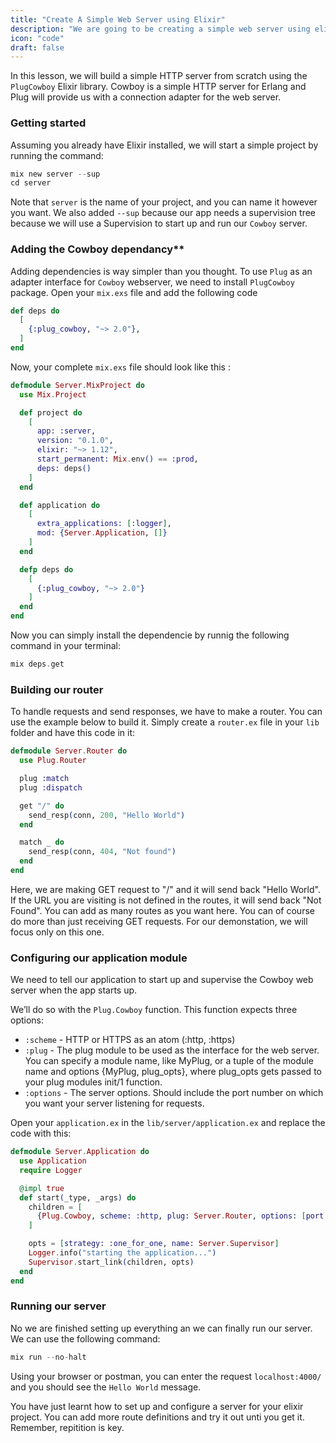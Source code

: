 ```yaml
---
title: "Create A Simple Web Server using Elixir"
description: "We are going to be creating a simple web server using elixir and cowboy"
icon: "code"
draft: false
---
```


In this lesson, we will build a simple HTTP server from scratch using the `PlugCowboy` Elixir library. Cowboy is a simple HTTP server for Erlang and Plug will provide us with a connection adapter for the web server. 

### Getting started
Assuming you already have Elixir installed, we will start a simple project by running the command:
```elixir
mix new server --sup
cd server
```
Note that `server` is the name of your project, and you can name it however you want. We also added `--sup` because our app needs a supervision tree because we will use a Supervision to start up and run our `Cowboy` server.

### Adding the Cowboy dependancy**

Adding dependencies is way simpler than you thought. To use `Plug` as an adapter interface for `Cowboy` webserver, we need to install `PlugCowboy` package. Open your `mix.exs` file and add the following code

```elixir
def deps do
  [
    {:plug_cowboy, "~> 2.0"},
  ]
end
```

Now, your complete `mix.exs` file should look like this :
```elixir
defmodule Server.MixProject do
  use Mix.Project

  def project do
    [
      app: :server,
      version: "0.1.0",
      elixir: "~> 1.12",
      start_permanent: Mix.env() == :prod,
      deps: deps()
    ]
  end

  def application do
    [
      extra_applications: [:logger],
      mod: {Server.Application, []}
    ]
  end

  defp deps do
    [
      {:plug_cowboy, "~> 2.0"}
    ]
  end
end
```

Now you can simply install the dependencie by runnig the following command in your terminal:
```elixir
mix deps.get
```

### Building our router

To handle requests and send responses, we have to make a router. You can use the example below to build it. Simply create a `router.ex` file in your `lib` folder and have this code in it:
```elixir
defmodule Server.Router do
  use Plug.Router

  plug :match
  plug :dispatch

  get "/" do
    send_resp(conn, 200, "Hello World")
  end

  match _ do
    send_resp(conn, 404, "Not found")
  end
end
```

Here, we are making GET request to "/" and it will send back "Hello World". If the URL you are visiting is not defined in the routes, it will send back "Not Found". You can add as many routes as you want here. You can of course do more than just receiving GET requests. For our demonstation, we will focus only on this one.

### Configuring our application module

We need to tell our application to start up and supervise the Cowboy web server when the app starts up.

We’ll do so with the `Plug.Cowboy` function. This function expects three options:

- `:scheme` - HTTP or HTTPS as an atom (:http, :https)
- `:plug` - The plug module to be used as the interface for the web server. You can specify a module name, like MyPlug, or a tuple of the module name and options {MyPlug, plug_opts}, where plug_opts gets passed to your plug modules init/1 function.
- `:options` - The server options. Should include the port number on which you want your server listening for requests.

Open your `application.ex` in the `lib/server/application.ex` and replace the code with this:

```elixir
defmodule Server.Application do
  use Application
  require Logger

  @impl true
  def start(_type, _args) do
    children = [
      {Plug.Cowboy, scheme: :http, plug: Server.Router, options: [port: 4000]}
    ]

    opts = [strategy: :one_for_one, name: Server.Supervisor]
    Logger.info("starting the application...")
    Supervisor.start_link(children, opts)
  end
end
```

### Running our server
No we are finished setting up everything an we can finally run our server. We can use the following command:
```elixir
mix run --no-halt
```
Using your browser or postman, you can enter the request `localhost:4000/` and you should see the `Hello World` message.

You have just learnt how to set up and configure a server for your elixir project. You can add more route definitions and try it out unti you get it. Remember, repitition is key.